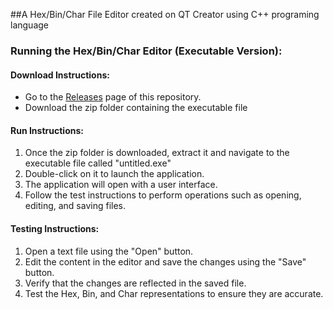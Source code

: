 ##A Hex/Bin/Char File Editor created on QT Creator using C++ programing language

### Running the Hex/Bin/Char Editor (Executable Version):

#### Download Instructions:
- Go to the [Releases](https://github.com/Tbone1975/Hex_Bin_Char-Editor-/releases/tag/v0.0.2-beta) page of this repository.
- Download the zip folder containing the executable file

#### Run Instructions:
1. Once the zip folder is downloaded, extract it and navigate to the executable file called "untitled.exe"
2. Double-click on it to launch the application.
3. The application will open with a user interface.
4. Follow the test instructions to perform operations such as opening, editing, and saving files.

#### Testing Instructions:
1. Open a text file using the "Open" button.
2. Edit the content in the editor and save the changes using the "Save" button.
3. Verify that the changes are reflected in the saved file.
4. Test the Hex, Bin, and Char representations to ensure they are accurate.
